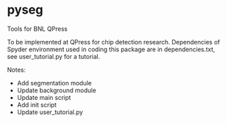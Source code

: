 # pyseg
Tools for BNL QPress

To be implemented at QPress for chip detection research. 
Dependencies of Spyder environment used in coding this package are in dependencies.txt, see user_tutorial.py for a tutorial.

Notes:
- Add segmentation module
- Update background module
- Update main script
- Add init script
- Update user_tutorial.py
